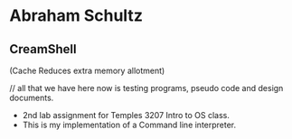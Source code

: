 # Abraham Schultz
## CreamShell
(Cache Reduces extra memory allotment)

// all that we have here now is testing programs, pseudo code and design documents.


- 2nd lab assignment for Temples 3207 Intro to OS class.
- This is my implementation of a Command line interpreter. 


